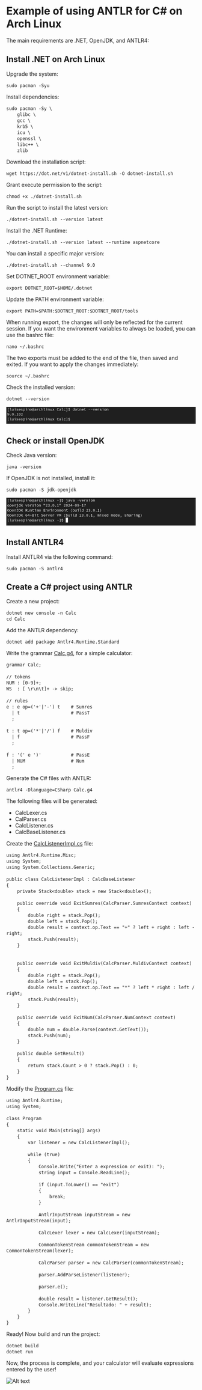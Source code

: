# Example of using ANTLR for C# on Arch Linux

The main requirements are .NET, OpenJDK, and ANTLR4:

## Install .NET on Arch Linux

Upgrade the system:

```
sudo pacman -Syu
```

Install dependencies:

```
sudo pacman -Sy \
    glibc \
    gcc \
    krb5 \
    icu \
    openssl \
    libc++ \
    zlib
```

Download the installation script:

```
wget https://dot.net/v1/dotnet-install.sh -O dotnet-install.sh
```

Grant execute permission to the script:

```
chmod +x ./dotnet-install.sh
```

Run the script to install the latest version:
```
./dotnet-install.sh --version latest
```

Install the .NET Runtime:
```
./dotnet-install.sh --version latest --runtime aspnetcore
```

You can install a specific major version:
```
./dotnet-install.sh --channel 9.0
```

Set DOTNET_ROOT environment variable:
```
export DOTNET_ROOT=$HOME/.dotnet
```

Update the PATH environment variable:
```
export PATH=$PATH:$DOTNET_ROOT:$DOTNET_ROOT/tools
```

When running export, the changes will only be reflected for the current session. If you want the environment variables to always be loaded, you can use the bashrc file:

```
nano ~/.bashrc
```

The two exports must be added to the end of the file, then saved and exited. If you want to apply the changes immediately:

```
source ~/.bashrc
```


Check the installed version:
```
dotnet --version
```

![Alt text](https://github.com/luisespino/compilers/blob/main/antlr-csharp/01-calc/screen1.png?raw=true "version")

## Check or install OpenJDK


Check Java version:

```
java -version
```

If OpenJDK is not installed, install it:
```
sudo pacman -S jdk-openjdk
```

![Alt text](https://github.com/luisespino/compilers/blob/main/antlr-csharp/01-calc/screen2.png?raw=true "version")


## Install ANTLR4

Install ANTLR4 via the following command:
```
sudo pacman -S antlr4
```
## Create a C# project using ANTLR

Create a new project:
```
dotnet new console -n Calc
cd Calc
```
Add the ANTLR dependency:
```
dotnet add package Antlr4.Runtime.Standard
```
Write the grammar [Calc.g4](https://github.com/luisespino/compilers/blob/main/antlr-csharp/01-calc/Calc.g4), for a simple calculator:
```
grammar Calc;

// tokens
NUM : [0-9]+;
WS  : [ \r\n\t]+ -> skip;

// rules
e : e op=('+'|'-') t    # Sumres
  | t                   # PassT
  ;

t : t op=('*'|'/') f    # Muldiv
  | f                   # PassF
  ;

f : '(' e ')'           # PassE
  | NUM                 # Num
  ;

```

Generate the C# files with ANTLR:
```
antlr4 -Dlanguage=CSharp Calc.g4
```

The following files will be generated:
- CalcLexer.cs
- CalParser.cs
- CalcListener.cs
- CalcBaseListener.cs

Create the [CalcListenerImpl.cs](https://github.com/luisespino/compilers/blob/main/antlr-csharp/01-calc/CalcListenerImpl.cs) file:
```
using Antlr4.Runtime.Misc;
using System;
using System.Collections.Generic;

public class CalcListenerImpl : CalcBaseListener
{
    private Stack<double> stack = new Stack<double>();

    public override void ExitSumres(CalcParser.SumresContext context)
    {
        double right = stack.Pop();
        double left = stack.Pop();
        double result = context.op.Text == "+" ? left + right : left - right;
        stack.Push(result);
    }


    public override void ExitMuldiv(CalcParser.MuldivContext context)
    {
        double right = stack.Pop();
        double left = stack.Pop();
        double result = context.op.Text == "*" ? left * right : left / right;
        stack.Push(result);
    }

    public override void ExitNum(CalcParser.NumContext context)
    {
        double num = double.Parse(context.GetText());
        stack.Push(num);
    }

    public double GetResult()
    {
        return stack.Count > 0 ? stack.Pop() : 0;
    }
}
```

Modify the [Program.cs](https://github.com/luisespino/compilers/blob/main/antlr-csharp/01-calc/Program.cs) file:
```
using Antlr4.Runtime;
using System;

class Program
{
    static void Main(string[] args)
    {
        var listener = new CalcListenerImpl();

        while (true)
        {
            Console.Write("Enter a expression or exit): ");
            string input = Console.ReadLine();

            if (input.ToLower() == "exit")
            {
                break;
            }

            AntlrInputStream inputStream = new AntlrInputStream(input);

            CalcLexer lexer = new CalcLexer(inputStream);

            CommonTokenStream commonTokenStream = new CommonTokenStream(lexer);

            CalcParser parser = new CalcParser(commonTokenStream);

            parser.AddParseListener(listener);

            parser.e(); 
            
            double result = listener.GetResult();
            Console.WriteLine("Resultado: " + result);
        }
    }
}
```

Ready! Now build and run the project:
```
dotnet build
dotnet run
````
Now, the process is complete, and your calculator will evaluate expressions entered by the user!

![Alt text](https://github.com/luisespino/compilers/blob/main/antlr-csharp/01-calc/screen3.png?raw=true "version")
